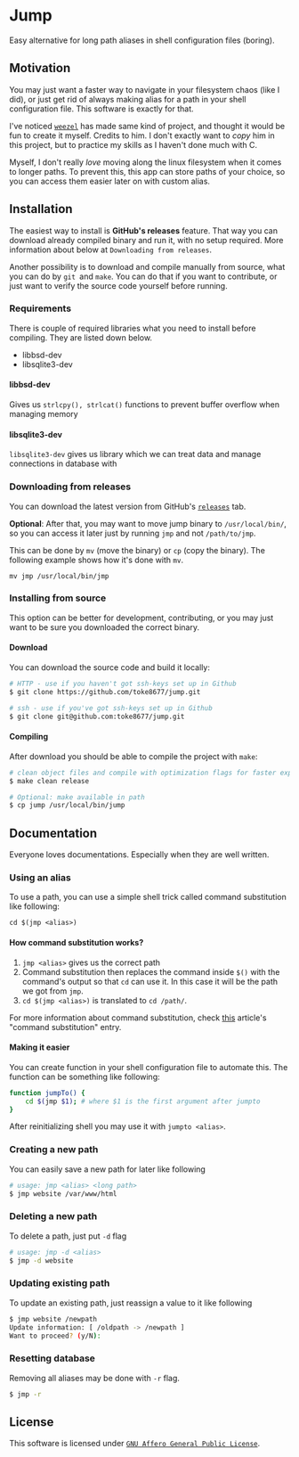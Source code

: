 # Jump 
Easy alternative for long path aliases in shell configuration files (boring).

## Motivation
You may just want a faster way to navigate in your filesystem chaos (like I did), or just get rid of always making alias for a path in your shell configuration file. This software is exactly for that.

I've noticed [`weezel`](https://github.com/weezel) has made same kind of project, and thought it would be fun to create it myself.
Credits to him. 
I don't exactly want to *copy* him in this project, but to practice my skills as I haven't done much with C.

Myself, I don't really _love_ moving along the linux filesystem when it comes to longer paths.
To prevent this, this app can store paths of your choice, so you can access them easier later on with custom alias.

## Installation 

The easiest way to install is __GitHub's releases__ feature. 
That way you can download already compiled binary and run it, with no setup required. 
More information about below at `Downloading from releases`.

Another possibility is to download and compile manually from source, what you can do by `git `and `make`.
You can do that if you want to contribute, or just want to verify the source code yourself before running.  

### Requirements

There is couple of required libraries what you need to install before compiling. They are listed down below.

- libbsd-dev
- libsqlite3-dev

#### libbsd-dev

Gives us `strlcpy(), strlcat()` functions to prevent buffer overflow when managing memory

#### libsqlite3-dev

`libsqlite3-dev` gives us library which we can treat data and manage connections in database with

### Downloading from releases

You can download the latest version from GitHub's [`releases`](https://github.com/toke8677/jump/releases) tab.

**Optional**: After that, you may want to move jump binary to `/usr/local/bin/`, so you can access it later just by running `jmp` and not `/path/to/jmp`.

This can be done by `mv` (move the binary) or `cp` (copy the binary). The following example shows how it's done with `mv`.

`mv jmp /usr/local/bin/jmp`

### Installing from source
This option can be better for development, contributing, or you may just want to be sure you downloaded the correct binary. 

#### Download
You can download the source code and build it locally:

```sh
# HTTP - use if you haven't got ssh-keys set up in Github
$ git clone https://github.com/toke8677/jump.git

# ssh - use if you've got ssh-keys set up in Github
$ git clone git@github.com:toke8677/jump.git
```

#### Compiling
After download you should be able to compile the project with `make`:

```sh
# clean object files and compile with optimization flags for faster experience
$ make clean release

# Optional: make available in path
$ cp jump /usr/local/bin/jump
```

## Documentation
Everyone loves documentations. Especially when they are well written.

### Using an alias

To use a path, you can use a simple shell trick called command substitution like following:

```shell
cd $(jmp <alias>)
```

#### How command substitution works?

1. `jmp <alias>` gives us the correct path
2. Command substitution then replaces the command inside `$()` with the command's output so that `cd` can use it. In this case it will be the path we got from `jmp`.
3. `cd $(jmp <alias>)` is translated to `cd /path/`.

For more information about command substitution, check [this](https://www.linuxjournal.com/article/7385) article's "command substitution" entry.

#### Making it easier

You can create function in your shell configuration file to automate this. 
The function can be something like following:

```sh
function jumpTo() {
	cd $(jmp $1); # where $1 is the first argument after jumpto
}
```

After reinitializing shell you may use it with `jumpto <alias>`.

### Creating a new path

You can easily save a new path for later like following

```sh
# usage: jmp <alias> <long path> 
$ jmp website /var/www/html 
```

### Deleting a new path
To delete a path, just put `-d` flag

```sh
# usage: jmp -d <alias>
$ jmp -d website
```

### Updating existing path
To update an existing path, just reassign a value to it like following

```sh
$ jmp website /newpath
Update information: [ /oldpath -> /newpath ]
Want to proceed? (y/N):
```

### Resetting database
Removing all aliases may be done with `-r` flag. 

```sh
$ jmp -r
```

## License
This software is licensed under [`GNU Affero General Public License`](https://www.gnu.org/licenses/agpl-3.0.en.html).
